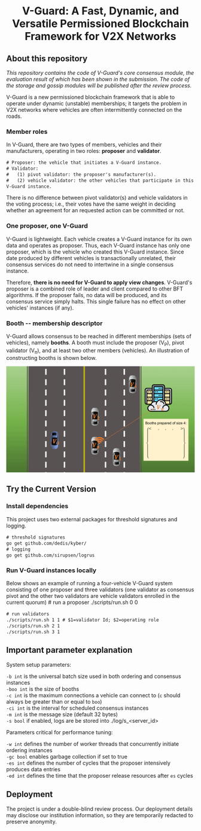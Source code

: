 <h1 align="center"> V-Guard: A Fast, Dynamic, and Versatile Permissioned Blockchain Framework for V2X Networks </h1>

## About this repository

*This repository contains the code of V-Guard's core consensus module, the evaluation result of which has been shown in the submission. The code of the storage and gossip modules will be published after the review process.*

V-Guard is a new permissioned blockchain framework that is able to operate 
under dynamic (unstable) memberships; it targets the problem in V2X networks where 
vehicles are often intermittently connected on the roads.

### Member roles
In V-Guard, there are two types of members, vehicles and their manufacturers, operating in two roles: **proposer** and **validator**.

    # Proposer: the vehicle that initiates a V-Guard instance.
    # Validator: 
    #   (1) pivot validator: the proposer's manufacturer(s).
    #   (2) vehicle validator: the other vehicles that participate in this V-Guard instance.

There is no difference between pivot validator(s) and vehicle validators in the voting process; i.e., their votes have the same weight in deciding whether an agreement for an requested action can be committed or not.

### One proposer, one V-Guard
V-Guard is lightweight. Each vehicle creates a V-Guard instance for its own data and operates as proposer.
Thus, each V-Guard instance has only one proposer, which is the vehicle who created this V-Guard instance.
Since date produced by different vehicles is transactionally unrelated, 
their consensus services do not need to intertwine in a single consensus instance. 

Therefore, **there is no need for V-Guard to apply view changes**. 
V-Guard's proposer is a combined role of leader and client compared to other BFT algorithms.
If the proposer fails, no data will be produced, and its consensus service simply halts.
This single failure has no effect on other vehicles' instances (if any). 

### Booth -- membership descriptor 
V-Guard allows consensus to be reached in different memberships (sets of vehicles), namely **booths**. 
A booth must include the proposer (V<sub>P</sub>), pivot validator (V<sub>π</sub>), and at least two other members (vehicles).
An illustration of constructing booths is shown below.


![](./docs/booths.gif)

## Try the Current Version

### Install dependencies
This project uses two external packages for threshold signatures and logging.

    # threshold signatures
    go get github.com/dedis/kyber/
    # logging
    go get github.com/sirupsen/logrus

### Run V-Guard instances locally
Below shows an example of running a four-vehicle V-Guard system consisting of one proposer and three validators 
(one validator as consensus pivot and the other two validators are vehicle validators enrolled in the current quorum)
    # run a proposer
    ./scripts/run.sh 0 0

    # run validators
    ./scripts/run.sh 1 1 # $1=validator Id; $2=operating role
    ./scripts/run.sh 2 1
    ./scripts/run.sh 3 1

## Important parameter explanation

System setup parameters:

  `-b int` is the universal batch size used in both ordering and consensus instances\
  `-boo int` is the size of booths\
  `-c int` is the maximum connections a vehicle can connect to (`c` should always be greater than or equal to `boo`)\
  `-ci int` is the interval for scheduled consensus instances\
  `-m int` is the message size (default 32 bytes)\
  `-s bool` if enabled, logs are be stored into ./log/s_<server_id>
  
Parameters critical for performance tuning:

`-w int` defines the number of worker threads that concurrently initiate ordering instances\
`-gc bool` enables garbage collection if set to true\
`-es int` defines the number of cycles that the proposer intensively produces data entries\
`-ed int` defines the time that the proposer release resources after `es` cycles

## Deployment
The project is under a double-blind review process. 
Our deployment details may disclose our institution information, so they are temporarily redacted to preserve anonymity.
